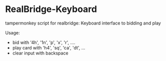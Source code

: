 # RealBridge-Keyboard
tampermonkey script for realbridge: Keyboard interface to bidding and play

Usage:
 - bid with '4h', '1n', 'p', 'x', 'r', ....
 - play card with 'h4', 'sq', 'ca', 'dt', ...
 - clear input with backspace
 